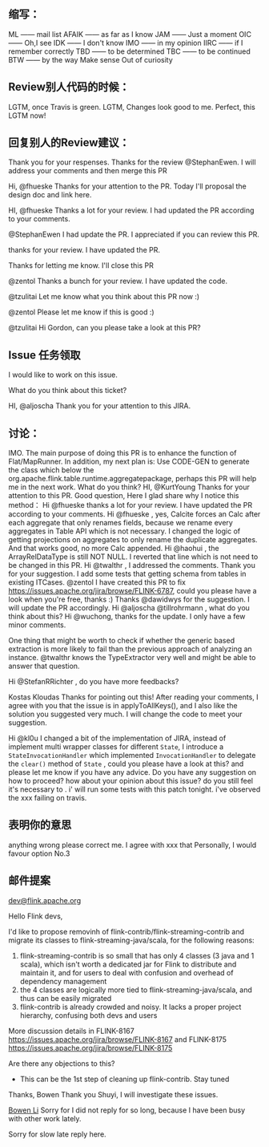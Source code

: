 ## 缩写：
ML —— mail list 
AFAIK —— as far as I know
JAM —— Just a moment
OIC —— Oh,I see
IDK —— I don't know
IMO —— in my opinion
IIRC —— if I remember correctly
TBD —— to be determined
TBC —— to be continued
BTW —— by the way
Make sense
Out of curiosity

## Review别人代码的时候：

LGTM, once Travis is green.
LGTM, Changes look good to me.
Perfect, this LGTM now!       
            

## 回复别人的Review建议：      
Thank you for your respenses.
Thanks for the review @StephanEwen. I will address your comments and then merge this PR

 Hi, @fhueske Thanks for your attention to the PR. Today I'll proposal the design doc and link here.

HI, @fhueske Thanks a lot for your review. I had updated the PR according to your comments.

@StephanEwen I had update the PR. I appreciated if you can review this PR.

thanks for your review. I have updated the PR.

Thanks for letting me know. I'll close this PR

@zentol Thanks a bunch for your review. I have updated the code.


 @tzulitai Let me know what you think about this PR now :)


@zentol Please let me know if this is good :)

@tzulitai Hi Gordon, can you please take a look at this PR?

## Issue 任务领取

I would like to work on this issue.

What do you think about this ticket? 

HI, @aljoscha Thank you for your attention to this JIRA.


## 讨论：
IMO. The main purpose of doing this PR is to enhance the function of Flat/MapRunner. In addition, my next plan is:
Use CODE-GEN to generate the class which below the org.apache.flink.table.runtime.aggregatepackage, perhaps this PR will help me in the next work. What do you think? 
HI, @KurtYoung Thanks for your attention to this PR. Good question, Here I glad share why I notice this method： 
Hi @fhueske thanks a lot for your review. I have updated the PR according to your comments.
Hi @fhueske , yes, Calcite forces an Calc after each aggregate that only renames fields, because we rename every aggregates in Table API which is not necessary. I changed the logic of getting projections on aggregates to only rename the duplicate aggregates. And that works good, no more Calc appended. 
Hi @haohui , the ArrayRelDataType is still NOT NULL. I reverted that line which is not need to be changed in this PR.
Hi @twalthr , I addressed the comments. Thank you for your suggestion. I add some tests that getting schema from tables in existing ITCases.
@zentol I have created this PR to fix https://issues.apache.org/jira/browse/FLINK-6787, could you please have a look when you're free, thanks :)
Thanks @dawidwys for the suggestion. I will update the PR accordingly.
 Hi @aljoscha @tillrohrmann , what do you think about this?
Hi @wuchong, thanks for the update. I only have a few minor comments.

One thing that might be worth to check if whether the generic based extraction is more likely to fail than the previous approach of analyzing an instance. @twalthr knows the TypeExtractor very well and might be able to answer that question.

Hi @StefanRRichter , do you have more feedbacks?

Kostas Kloudas Thanks for pointing out this! After reading your comments, I agree with you that the issue is in applyToAllKeys(), and I also like the solution you suggested very much. I will change the code to meet your suggestion.

Hi @kl0u I changed a bit of the implementation of JIRA, instead of implement multi wrapper classes for different `State`, I introduce a `StateInvocationHandler` which implemented `InvocationHandler` to delegate the `clear()` method of `State` , could you please have a look at this? and please let me know if you have any advice.
Do you have any suggestion on how to proceed?
how about your opinion about this issue?
do you still feel it's necessary to .
i' will run some tests with this patch tonight.
i've observed the xxx failing on travis.

## 表明你的意思
anything wrong please correct me.
I agree with xxx that
Personally, I would favour option No.3


## 邮件提案

dev@flink.apache.org

Hello Flink devs,

I'd like to propose removinh of flink-contrib/flink-streaming-contrib and
migrate its classes to flink-streaming-java/scala, for the following
reasons:

1. flink-streaming-contrib is so small that has only 4 classes (3 java and
1 scala), which isn't worth a dedicated jar for Flink to distribute and
maintain it, and for users to deal with confusion and overhead of
dependency management
2. the 4 classes are logically more tied to flink-streaming-java/scala, and
thus can be easily migrated
3. flink-contrib is already crowded and noisy. It lacks a proper project
hierarchy, confusing both devs and users

More discussion details in FLINK-8167
<https://issues.apache.org/jira/browse/FLINK-8167> and FLINK-8175
<https://issues.apache.org/jira/browse/FLINK-8175>

Are there any objections to this?

* This can be the 1st step of cleaning up flink-contrib. Stay tuned

Thanks,
Bowen
Thank you Shuyi, I will investigate these issues.

[Bowen Li](https://issues.apache.org/jira/secure/ViewProfile.jspa?name=phoenixjiangnan) Sorry for I did not reply for so long, because I have been busy with other work lately.



Sorry for slow late reply here.

